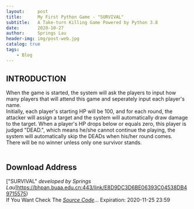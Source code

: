 ```yaml
---
layout:     post
title:      My First Python Game - "SURVIVAL"
subtitle:   A Take-turn Killing Game Powered by Python 3.8
date:       2020-10-27
author:     Springs Lau
header-img: img/post-web.jpg
catalog: true
tags:
    - Blog
---
```


## INTRODUCTION
When the game is started, the system will ask the players to input how many players that will attend this game and seperately input each player's name.<br>
Initially, each player's starting HP will be 100, and for each round, the attacker will assign a target and the system will automatically draw damage to the target. When a player's HP drops below or equals zero, this player is judged "DEAD.", which means he/she cannot continue the playing, the system will automatically skip the DEADs when his/her round comes.<br>
There will be no winner unless only one survivor stands.<br><br>

## Download Address
["SURVIVAL" *developed by Springs Lau*]https://bhpan.buaa.edu.cn:443/link/E8D9DC3D6BE06393C04538DB49715575)<br>
If You Want Check The [*Source Code*](https://paste.ubuntu.com/p/ymbWp8k55C/)...
Expiration: 2020-11-25 23:59
